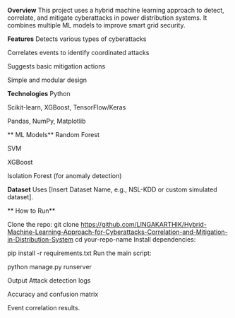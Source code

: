  **Overview**
This project uses a hybrid machine learning approach to detect, correlate, and mitigate cyberattacks in power distribution systems. It combines multiple ML models to improve smart grid security.

**Features**
Detects various types of cyberattacks

Correlates events to identify coordinated attacks

Suggests basic mitigation actions

Simple and modular design

 **Technologies**
Python

Scikit-learn, XGBoost, TensorFlow/Keras

Pandas, NumPy, Matplotlib

** ML Models** 
Random Forest

SVM

XGBoost

Isolation Forest (for anomaly detection)

**Dataset**
Uses [Insert Dataset Name, e.g., NSL-KDD or custom simulated dataset].


** How to Run**

Clone the repo:
git clone https://github.com/LINGAKARTHIK/Hybrid-Machine-Learning-Approach-for-Cyberattacks-Correlation-and-Mitigation-in-Distribution-System
cd your-repo-name
Install dependencies:


pip install -r requirements.txt
Run the main script:


python manage.py runserver

 Output
Attack detection logs

Accuracy and confusion matrix

Event correlation results.

